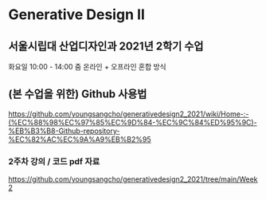 # Generative Design II
## 서울시립대 산업디자인과 2021년 2학기 수업
화요일 10:00 - 14:00
줌 온라인 + 오프라인 혼합 방식

## (본 수업을 위한) Github 사용법
https://github.com/youngsangcho/generativedesign2_2021/wiki/Home-:-(%EC%88%98%EC%97%85%EC%9D%84-%EC%9C%84%ED%95%9C)-%EB%B3%B8-Github-repository-%EC%82%AC%EC%9A%A9%EB%B2%95

### 2주차 강의 / 코드 pdf 자료
https://github.com/youngsangcho/generativedesign2_2021/tree/main/Week2
